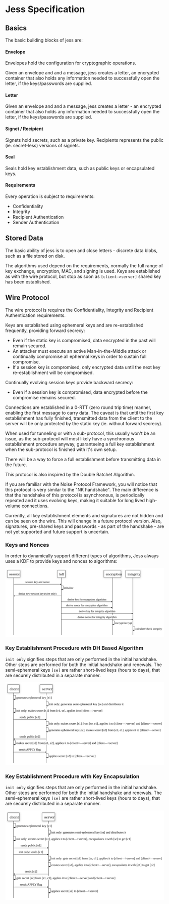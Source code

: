 # Jess Specification

## Basics

The basic building blocks of jess are:

#### Envelope

Envelopes hold the configuration for cryptographic operations.

Given an envelope and and a message, jess creates a letter, an encrypted container that also holds any information needed to successfully open the letter, if the keys/passwords are supplied.

#### Letter

Given an envelope and and a message, jess creates a letter - an encrypted container that also holds any information needed to successfully open the letter, if the keys/passwords are supplied.

#### Signet / Recipient

Signets hold secrets, such as a private key. Recipients represents the public (ie. secret-less) versions of signets.

#### Seal

Seals hold key establishment data, such as public keys or encapsulated keys.

#### Requirements

Every operation is subject to requirements:

- Confidentiality
- Integrity
- Recipient Authentication
- Sender Authentication

## Stored Data

The basic ability of jess is to open and close letters - discrete data blobs, such as a file stored on disk.

The algorithms used depend on the requirements, normally the full range of key exchange, encryption, MAC, and signing is used. Keys are established as with the wire protocol, but stop as soon as `[client—>server]` shared key has been established.

## Wire Protocol

The wire protocol is requires the Confidentiality, Integrity and Recipient Authentication requirements.

Keys are established using ephemeral keys and are re-established frequently, providing forward secrecy:
- Even if the static key is compromised, data encrypted in the past will remain secured.
- An attacker must execute an active Man-in-the-Middle attack or continually compromise all ephermal keys in order to sustain full compromise.
- If a session key is compromised, only encrypted data until the next key re-establishment will be compromised.

Continually evolving session keys provide backward secrecy:
- Even if a session key is compromised, data encrypted before the compromise remains secured.

Connections are established in a 0-RTT (zero round trip time) manner, enabling the first message to carry data. The caveat is that until the first key establishment has fully finished, transmitted data from the client to the server will be only protected by the static key (ie. without forward secrecy).

When used for tunneling or with a sub-protocol, this usually won't be an issue, as the sub-protocol will most likely have a synchronous establishment procedure anyway, guaranteeing a full key establishment when the sub-protocol is finished with it's own setup.

There will be a way to force a full establishment before transmitting data in the future.

This protocol is also inspired by the Double Ratchet Algorithm.

If you are familiar with the Noise Protocol Framework, you will notice that this protocol is very similar to the "NK handshake". The main difference is that the handshake of this protocol is asynchronous, is periodically repeated and it uses evolving keys, making it suitable for long lived high-volume connections.

Currently, all key establishment elements and signatures are not hidden and can be seen on the wire. This will change in a future protocol version. Also, signatures, pre-shared keys and passwords - as part of the handshake - are not yet supported and future support is uncertain.

### Keys and Nonces

In order to dynamically support different types of algorithms, Jess always uses a KDF to provide keys and nonces to algorithms:

<img src="./docs/key_derivation.svg">

<!--
edit here:
www.diagram.codes/d/sequence

source:
alias s="session"
alias k="kdf"
alias e="encryption"
alias i="integrity"

s->k: "session key and nonce"
k->k: "initialize"
k->s: "derive new session key (wire only)"
k->e: "derive key for encryption algorithm"
k->e: "derive nonce for encryption algorithm"
k->i: "derive key for integrity algorithm"
k->i: "derive nonce for integrity algorithm"
e->e: "encrypt/decrypt"
i->i: "calculate/check integrity"
-->

### Key Establishment Procedure with DH Based Algorithm

`init only` signifies steps that are only performed in the initial handshake. Other steps are performed for both the initial handshake and renewals. The semi-ephemeral keys `[se]` are rather short-lived keys (hours to days), that are securely distributed in a separate manner.

<img src="./docs/key_establishment_dh.svg">

<!--
edit here:
www.diagram.codes/d/sequence

source:
alias c="client"
alias s="server"

c->c: "generates ephemeral key [e1]"
s->s: "init only: generates semi-ephemeral key [se] and distributes it"
c->c: "init only: makes secret [s1] from [e1, se], applies it to [client—>server]"

c->s: "sends public [e1]"
s->s: "init only: makes secret [s1] from [se, e1], applies it to [client—>server] and [client<—server]"
s->s: "generates ephemeral key [e2], makes secret [s2] from [e2, e1], applies it to [client<—server]"

s->c: "sends public [e2]"
c->c: "makes secret [s2] from [e1, e2], applies it to [client<—server] and [client—>server]"

c->s: "sends APPLY flag"
s->s: "applies secret [s2] to [client—>server]"
-->

### Key Establishment Procedure with Key Encapsulation

`init only` signifies steps that are only performed in the initial handshake. Other steps are performed for both the initial handshake and renewals. The semi-ephemeral keys `[se]` are rather short-lived keys (hours to days), that are securely distributed in a separate manner.

<img src="./docs/key_establishment_ke.svg">

<!--
edit here:
www.diagram.codes/d/sequence

source:
alias c="client"
alias s="server"

c->c: "generates ephemeral key [e1]"
s->s: "init only: generates semi-ephemeral key [se] and distributes it"
c->c: "init only: creates secret [s1], applies it to [client—>server], encapsulates it with [se] to get [c1]"

c->s: "sends public [e1]"
c->s: "init only: sends [c1]"
s->s: "init only: gets secret [s1] from [se, c1], applies it to [client—>server] and [client<—server]"
s->s: "creates secret [s2], applies it to [client<—server], encapsulates it with [e1] to get [c2]"

s->c: "sends [c2]"
c->c: "gets secret [s2] from [e1, c2], applies it to [client<—server] and [client—>server]"

c->s: "sends APPLY flag"
s->s: "applies secret [s2] to [client—>server]"
-->
